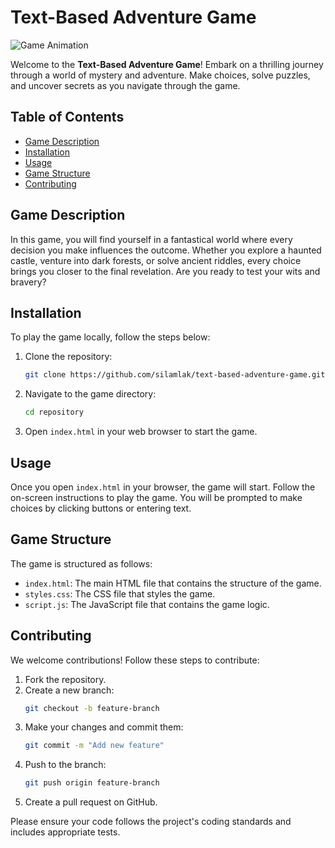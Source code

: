 # Text-Based Adventure Game

![Game Animation](https://raw.githubusercontent.com/username/repository/branch/path/to/animation.gif)

Welcome to the **Text-Based Adventure Game**! Embark on a thrilling journey through a world of mystery and adventure. Make choices, solve puzzles, and uncover secrets as you navigate through the game.

## Table of Contents
- [Game Description](#game-description)
- [Installation](#installation)
- [Usage](#usage)
- [Game Structure](#game-structure)
- [Contributing](#contributing)

## Game Description

In this game, you will find yourself in a fantastical world where every decision you make influences the outcome. Whether you explore a haunted castle, venture into dark forests, or solve ancient riddles, every choice brings you closer to the final revelation. Are you ready to test your wits and bravery?

## Installation

To play the game locally, follow the steps below:

1. Clone the repository:
    ```sh
    git clone https://github.com/silamlak/text-based-adventure-game.git
    ```
2. Navigate to the game directory:
    ```sh
    cd repository
    ```
3. Open `index.html` in your web browser to start the game.

## Usage

Once you open `index.html` in your browser, the game will start. Follow the on-screen instructions to play the game. You will be prompted to make choices by clicking buttons or entering text.

## Game Structure

The game is structured as follows:
- `index.html`: The main HTML file that contains the structure of the game.
- `styles.css`: The CSS file that styles the game.
- `script.js`: The JavaScript file that contains the game logic.

## Contributing

We welcome contributions! Follow these steps to contribute:

1. Fork the repository.
2. Create a new branch:
    ```sh
    git checkout -b feature-branch
    ```
3. Make your changes and commit them:
    ```sh
    git commit -m "Add new feature"
    ```
4. Push to the branch:
    ```sh
    git push origin feature-branch
    ```
5. Create a pull request on GitHub.

Please ensure your code follows the project's coding standards and includes appropriate tests.
